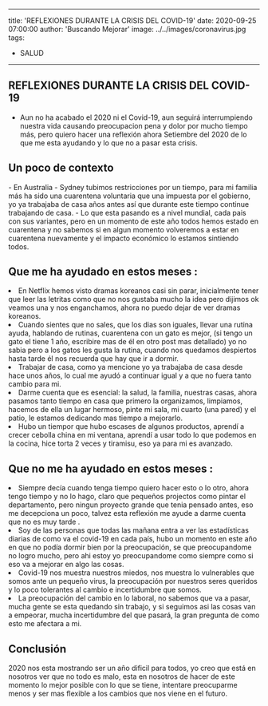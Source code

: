 
---
title: 'REFLEXIONES DURANTE LA CRISIS DEL COVID-19'
date: 2020-09-25 07:00:00
author: 'Buscando Mejorar'
image: ../../images/coronavirus.jpg
tags:
  - SALUD
---
## REFLEXIONES DURANTE LA CRISIS DEL COVID-19 
- Aun no ha acabado el 2020 ni el Covid-19, aun seguirá interrumpiendo nuestra vida causando preocupacion pena y dolor por mucho tiempo más, pero quiero hacer una reflexión ahora Setiembre del 2020 de lo que me esta ayudando y lo que no a pasar esta crisis. 

<H2>Un poco de contexto </H2>
- En Australia - Sydney tubimos restricciones por un tiempo, para mi familia más ha sido una cuarentena voluntaria que una impuesta por el gobierno, yo ya trabajaba de casa años antes así que durante este tiempo continue trabajando de casa.
- Lo que esta pasando es a nivel mundial, cada pais con sus variantes, pero en un momento de este año todos hemos estado en cuarentena y no sabemos si en algun momento volveremos a estar en cuarentena nuevamente y el impacto económico lo estamos sintiendo todos.

<H2> Que me ha ayudado en estos meses : </H2>
<li>En Netflix hemos visto dramas koreanos casi sin parar, inicialmente tener que leer las letritas como que no nos gustaba mucho la idea pero dijimos ok veamos una y nos enganchamos, ahora no puedo dejar de ver dramas koreanos. </li> 
<li>Cuando sientes que no sales, que los dias son iguales, llevar una rutina ayuda, hablando de rutinas, cuarentena con un gato es mejor, (si tengo un gato el tiene 1 año, escribire mas de él en otro post mas detallado) yo no sabia pero a los gatos les gusta la rutina, cuando nos quedamos despiertos hasta tarde él nos recuerda que hay que ir a dormir.</li> 
<li>Trabajar de casa, como ya mencione yo ya trabajaba de casa desde hace unos años, lo cual me ayudó a continuar igual y a que no fuera tanto cambio para mi.</li>
<li>Darme cuenta que es esencial: la salud, la familia, nuestras casas, ahora pasamos tanto tiempo en casa que primero la organizamos, limpiamos, hacemos de ella un lugar hermoso, pinte mi sala, mi cuarto (una pared) y el patio, le estamos dedicando mas tiempo a mejorarlo. </li>
<li>Hubo un tiempor que hubo escases de algunos productos, aprendí a crecer cebolla china en mi ventana, aprendí a usar todo lo que podemos en la cocina, hice torta 2 veces y tiramisu, eso ya para mi es avanzado.</li>

<H2>Que no me ha ayudado en estos meses : </H2>
<li>Siempre decía cuando tenga tiempo quiero hacer esto o lo otro, ahora tengo tiempo y no lo hago, claro que pequeños projectos como pintar el departamento, pero ningun proyecto grande que tenia pensado antes, eso me decepciona un poco, talvez esta reflexión me ayude a darme cuenta que no es muy tarde . </li>
<li>Soy de las personas que todas las mañana entra a ver las estadísticas diarias de como va el covid-19 en cada país, hubo un momento en este año en que no podía dormir bien por la preocupación, se que preocupandome no logro mucho, pero ahi estoy yo preocupandome como siempre como si eso va a mejorar en algo las cosas. </li>
<li>Covid-19 nos muestra nuestros miedos, nos muestra lo vulnerables que somos ante un pequeño virus, la preocupación por nuestros seres queridos y lo poco tolerantes al cambio e incertidumbre que somos.</li>
<li>La preocupación del cambio en lo laboral, no sabemos que va a pasar, mucha gente se esta quedando sin trabajo, y si seguimos asi las cosas van a empeorar, mucha incertidumbre del que pasará, la gran pregunta de como esto me afectara a mi. </li>

<H2>Conclusión </H2>
2020 nos esta mostrando ser un año dificil para todos, yo creo que está en nosotros ver que no todo es malo, esta en nosotros de hacer de este momento lo mejor posible con lo que se tiene, intentare preocuparme menos y ser mas flexible a los cambios que nos viene en el futuro.  
